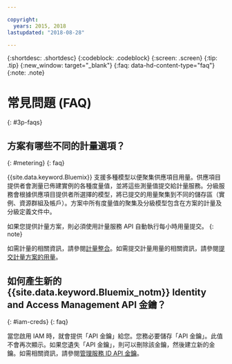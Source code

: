 ```yaml
---

copyright:
  years: 2015, 2018
lastupdated: "2018-08-28"

---
```


{:shortdesc: .shortdesc}
{:codeblock: .codeblock}
{:screen: .screen}
{:tip: .tip}
{:new_window: target="_blank"}
{:faq: data-hd-content-type="faq"}
{:note: .note}

# 常見問題 (FAQ)
{: #3p-faqs}

## 方案有哪些不同的計量選項？
{: #metering}
{: faq}

{{site.data.keyword.Bluemix}} 支援多種模型以便聚集供應項目用量。供應項目提供者會測量已佈建實例的各種度量值，並將這些測量值提交給計量服務。分級服務會根據供應項目提供者所選擇的模型，將已提交的用量聚集到不同的儲存區（實例、資源群組及帳戶）。方案中所有度量值的聚集及分級模型包含在方案的計量及分級定義文件中。

如果您提供計量方案，則必須使用計量服務 API 自動執行每小時用量提交。
{: note}

如需計量的相關資訊，請參閱[計量整合](/docs/third-party/metering.html#meteringintera)。如需提交計量用量的相關資訊，請參閱[提交計量方案的用量](/docs/third-party/submitusage.html#submitusage)。

## 如何產生新的 {{site.data.keyword.Bluemix_notm}} Identity and Access Management API 金鑰？
{: #iam-creds}
{: faq}

當您啟用 IAM 時，就會提供「API 金鑰」給您。您務必要儲存「API 金鑰」。此值不會再次顯示。如果您遺失「API 金鑰」，則可以刪除該金鑰，然後建立新的金鑰。如需相關資訊，請參閱[管理服務 ID API 金鑰](/docs/iam/serviceid_keys.html#serviceidapikeys)。 


